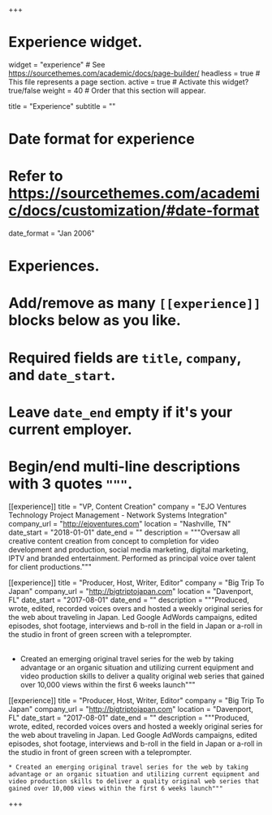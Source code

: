 +++
# Experience widget.
widget = "experience"  # See https://sourcethemes.com/academic/docs/page-builder/
headless = true  # This file represents a page section.
active = true  # Activate this widget? true/false
weight = 40  # Order that this section will appear.

title = "Experience"
subtitle = ""

# Date format for experience
#   Refer to https://sourcethemes.com/academic/docs/customization/#date-format
date_format = "Jan 2006"

# Experiences.
#   Add/remove as many `[[experience]]` blocks below as you like.
#   Required fields are `title`, `company`, and `date_start`.
#   Leave `date_end` empty if it's your current employer.
#   Begin/end multi-line descriptions with 3 quotes `"""`.
[[experience]]
  title = "VP, Content Creation"
  company = "EJO Ventures Technology Project Management - Network Systems Integration"
  company_url = "http://ejoventures.com"
  location = "Nashville, TN"
  date_start = "2018-01-01"
  date_end = ""
  description = """Oversaw all creative content creation from concept to completion for video development and production, social media marketing, digital marketing, IPTV and branded entertainment. Performed as principal voice over talent for client productions."""

[[experience]]
  title = "Producer, Host, Writer, Editor"
  company = "Big Trip To Japan"
  company_url = "http://bigtriptojapan.com"
  location = "Davenport, FL"
  date_start = "2017-08-01"
  date_end = ""
  description = """Produced, wrote, edited, recorded voices overs and hosted a weekly original series for the web about traveling in Japan. Led Google AdWords campaigns, edited episodes, shot footage, interviews and b-roll in the field in Japan or a-roll in the studio in front of green screen with a teleprompter.
  <br><br/>

  * Created an emerging original travel series for the web by taking advantage or an organic situation and utilizing current equipment and video production skills to deliver a quality original web series that gained over 10,000 views within the first 6 weeks launch"""

  [[experience]]
    title = "Producer, Host, Writer, Editor"
    company = "Big Trip To Japan"
    company_url = "http://bigtriptojapan.com"
    location = "Davenport, FL"
    date_start = "2017-08-01"
    date_end = ""
    description = """Produced, wrote, edited, recorded voices overs and hosted a weekly original series for the web about traveling in Japan. Led Google AdWords campaigns, edited episodes, shot footage, interviews and b-roll in the field in Japan or a-roll in the studio in front of green screen with a teleprompter.

    * Created an emerging original travel series for the web by taking advantage or an organic situation and utilizing current equipment and video production skills to deliver a quality original web series that gained over 10,000 views within the first 6 weeks launch"""

+++
